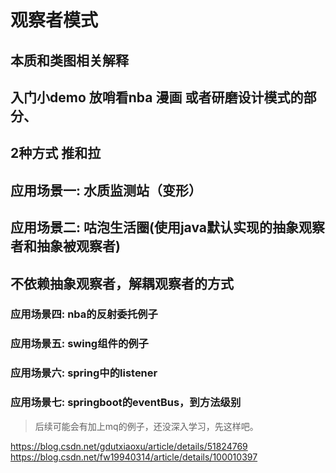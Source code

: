 # 观察者模式

## 本质和类图相关解释

## 入门小demo  放哨看nba 漫画 或者研磨设计模式的部分、
## 2种方式 推和拉
## 应用场景一: 水质监测站（变形）

## 应用场景二: 咕泡生活圈(使用java默认实现的抽象观察者和抽象被观察者)

## 不依赖抽象观察者，解耦观察者的方式

### 应用场景四: nba的反射委托例子

### 应用场景五: swing组件的例子

### 应用场景六: spring中的listener

### 应用场景七: springboot的eventBus，到方法级别

> 后续可能会有加上mq的例子，还没深入学习，先这样吧。



https://blog.csdn.net/gdutxiaoxu/article/details/51824769
https://blog.csdn.net/fw19940314/article/details/100010397

